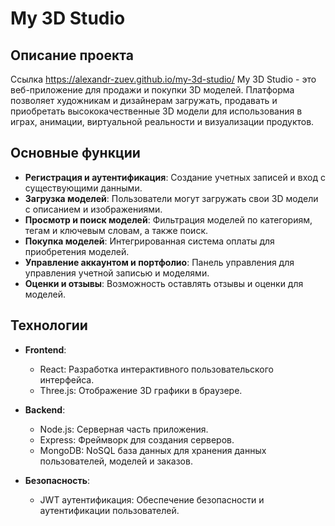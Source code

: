 # My 3D Studio

## Описание проекта
Ссылка  https://alexandr-zuev.github.io/my-3d-studio/
My 3D Studio - это веб-приложение для продажи и покупки 3D моделей. Платформа позволяет художникам и дизайнерам загружать, продавать и приобретать высококачественные 3D модели для использования в играх, анимации, виртуальной реальности и визуализации продуктов.

## Основные функции
- **Регистрация и аутентификация**: Создание учетных записей и вход с существующими данными.
- **Загрузка моделей**: Пользователи могут загружать свои 3D модели с описанием и изображениями.
- **Просмотр и поиск моделей**: Фильтрация моделей по категориям, тегам и ключевым словам, а также поиск.
- **Покупка моделей**: Интегрированная система оплаты для приобретения моделей.
- **Управление аккаунтом и портфолио**: Панель управления для управления учетной записью и моделями.
- **Оценки и отзывы**: Возможность оставлять отзывы и оценки для моделей.

## Технологии
- **Frontend**:
  - React: Разработка интерактивного пользовательского интерфейса.
  - Three.js: Отображение 3D графики в браузере.

- **Backend**:
  - Node.js: Серверная часть приложения.
  - Express: Фреймворк для создания серверов.
  - MongoDB: NoSQL база данных для хранения данных пользователей, моделей и заказов.

- **Безопасность**:
  - JWT аутентификация: Обеспечение безопасности и аутентификации пользователей.
